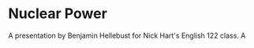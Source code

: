 <div class = "centered"><h1 class="textcolor">Nuclear Power</h1></div>

A presentation by Benjamin Hellebust for Nick Hart's English 122 class. A
